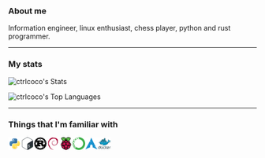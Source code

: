### About me

Information engineer, linux enthusiast, chess player, python and rust programmer.

---

### My stats

![ctrlcoco's Stats](https://github-readme-stats.vercel.app/api?username=ctrlcoco&theme=gruvbox&show_icons=true&hide_border=false&count_private=true)

![ctrlcoco's Top Languages](https://github-readme-stats.vercel.app/api/top-langs/?username=ctrlcoco&theme=gruvbox&show_icons=true&hide_border=false&layout=compact)

---

### Things that I'm familiar with

<img align="left" alt="Python" width="26px" src="https://raw.githubusercontent.com/devicons/devicon/master/icons/python/python-original.svg">

<img align="left" alt="Bash" width="26px" src="https://raw.githubusercontent.com/devicons/devicon/master/icons/bash/bash-original.svg">

<img align="left" alt="Rust" width="26px" src="https://raw.githubusercontent.com/devicons/devicon/master/icons/rust/rust-original.svg">

<img align="left" alt="Debian" width="26px" src="https://raw.githubusercontent.com/devicons/devicon/master/icons/debian/debian-original.svg">

<img align="left" alt="Raspberry-pi" width="26px" src="https://raw.githubusercontent.com/devicons/devicon/master/icons/raspberrypi/raspberrypi-original.svg">

<img align="left" alt="Anaconda" width="26px" src="https://github.com/devicons/devicon/blob/master/icons/anaconda/anaconda-original.svg">

<img align="left" alt="Arch Linux" width="26px" src="https://github.com/devicons/devicon/blob/master/icons/archlinux/archlinux-original.svg">

<img align="left" alt="Docker" width="26px" src="https://raw.githubusercontent.com/devicons/devicon/master/icons/docker/docker-original-wordmark.svg">
